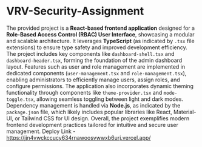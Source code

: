 # VRV-Security-Assignment
The provided project is a **React-based frontend application** designed for a **Role-Based Access Control (RBAC) User Interface**, showcasing a modular and scalable architecture. It leverages **TypeScript** (as indicated by `.tsx` file extensions) to ensure type safety and improved development efficiency. The project includes key components like `dashboard-shell.tsx` and `dashboard-header.tsx`, forming the foundation of the admin dashboard layout. Features such as user and role management are implemented in dedicated components (`user-management.tsx` and `role-management.tsx`), enabling administrators to efficiently manage users, assign roles, and configure permissions. 
The application also incorporates dynamic theming functionality through components like `theme-provider.tsx` and `mode-toggle.tsx`, allowing seamless toggling between light and dark modes. Dependency management is handled via **Node.js**, as indicated by the `package.json` file, which likely includes popular libraries like React, Material-UI, or Tailwind CSS for UI design. Overall, the project exemplifies modern frontend development practices tailored for intuitive and secure user management.
Deploy Link - https://jjn4vwckccucy634rnawoosvwwxb6urj.vercel.app/
